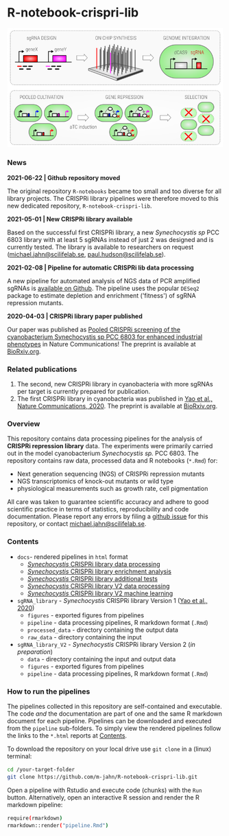 # R-notebook-crispri-lib

<!-- header image -->
![Principle of a CRISPRi repression library](CRISPRi_lib_principle.png)

### News

**2021-06-22 | Github repository moved**

The original repository `R-notebooks` became too small and too diverse for all library projects.
The CRISPRi library pipelines were therefore moved to this new dedicated repository, `R-notebook-crispri-lib`.

**2021-05-01 | New CRISPRi library available**

Based on the successful first CRISPRi library, a new *Synechocystis sp* PCC 6803 library with at least 5 sgRNAs instead of just 2 was designed and is currently tested. The library is available to researchers on request (michael.jahn@scilifelab.se, paul.hudson@scilifelab.se).

**2021-02-08 | Pipeline for automatic CRISPRi lib data processing**

A new pipeline for automated analysis of NGS data of PCR amplified sgRNAs is [available on Github](https://github.com/m-jahn/CRISPRi-lib-pipe). The pipeline uses the popular `DESeq2` package to estimate depletion and enrichment ('fitness') of sgRNA repression mutants.

**2020-04-03 | CRISPRi library paper published**

Our paper was published as [Pooled CRISPRi screening of the cyanobacterium Synechocystis sp PCC 6803 for enhanced industrial phenotypes](https://www.nature.com/articles/s41467-020-15491-7) in Nature Communications!
The preprint is available at [BioRxiv.org](https://www.biorxiv.org/content/10.1101/823534v2).

### Related publications

1. The second, new CRISPRi library in cyanobacteria with more sgRNAs per target is currently prepared for publication.
2. The first CRISPRi library in cyanobacteria was published in [Yao et al., Nature Communications, 2020](https://www.nature.com/articles/s41467-020-15491-7). 
The preprint is available at [BioRxiv.org](https://www.biorxiv.org/content/10.1101/823534v2).


### Overview

This repository contains data processing pipelines for the analysis of **CRISPRi repression library** data. The experiments were primarily carried out in the model cyanobacterium *Synechocystis sp.* PCC 6803. The repository contains raw data, processed data and R notebooks (`*.Rmd`) for:

- Next generation sequencing (NGS) of CRISPRi repression mutants
- NGS transcriptomics of knock-out mutants or wild type
- physiological measurements such as growth rate, cell pigmentation

All care was taken to guarantee scientific accuracy and adhere to good scientific practice in terms of statistics, reproducibility and code documentation. Please report any errors by filing a [github issue](https://github.com/m-jahn/R-notebook-crispri-lib/issues) for this repository, or contact michael.jahn@scilifelab.se.

### Contents

- `docs`- rendered pipelines in `html` format
  - [_Synechocystis_ CRISPRi library data processing](https://m-jahn.github.io/R-notebook-crispri-lib/CRISPRi_library_data_processing.nb.html)
  - [_Synechocystis_ CRISPRi library enrichment analysis](https://m-jahn.github.io/R-notebook-crispri-lib/CRISPRi_library_enrichment_analysis.nb.html)
  - [_Synechocystis_ CRISPRi library additional tests](https://m-jahn.github.io/R-notebook-crispri-lib/CRISPRi_library_additional_tests.nb.html)
  - [_Synechocystis_ CRISPRi library V2 data processing](https://m-jahn.github.io/R-notebook-crispri-lib/CRISPRi_V2_data_processing.nb.html)
  - [_Synechocystis_ CRISPRi library V2 machine learning](https://m-jahn.github.io/R-notebook-crispri-lib/CRISPRi_V2_machine_learning.nb.html)
- `sgRNA_library` - *Synechocystis* CRISPRi library Version 1 ([Yao et al., 2020](https://www.nature.com/articles/s41467-020-15491-7))
  - `figures` - exported figures from pipelines
  - `pipeline` - data processing pipelines, R markdown format (`.Rmd`)
  - `processed_data` - directory containing the output data
  - `raw_data` - directory containing the input
- `sgRNA_library_V2` - *Synechocystis* CRISPRi library Version 2 (*in preparation*)
  - `data` - directory containing the input and output data
  - `figures` - exported figures from pipelines
  - `pipeline` - data processing pipelines, R markdown format (`.Rmd`)

### How to run the pipelines

The pipelines collected in this repository are self-contained and executable. The code _and_ the documentation are part of one and the same R markdown document for each pipeline. Pipelines can be downloaded and executed from the `pipeline` sub-folders. To simply view the rendered pipelines follow the links to the `*.html` reports at [Contents](#Contents).

To download the repository on your local drive use `git clone` in a (linux) terminal:

``` bash
cd /your-target-folder
git clone https://github.com/m-jahn/R-notebook-crispri-lib.git
```

Open a pipeline with Rstudio and execute code (chunks) with the `Run` button.
Alternatively, open an interactive R session and render the R markdown pipeline:

``` bash
require(rmarkdown)
rmarkdown::render("pipeline.Rmd")
```
